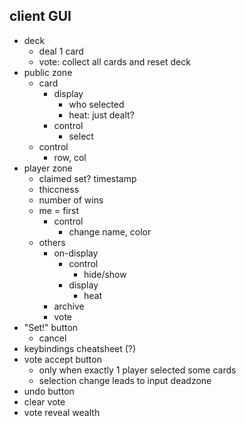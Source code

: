 ## client GUI
- deck
  - deal 1 card
  - vote: collect all cards and reset deck
- public zone
  - card
    - display
      - who selected
      - heat: just dealt?
    - control
      - select
  - control
    - row, col
- player zone
  - claimed set? timestamp
  - thiccness
  - number of wins
  - me = first
    - control
      - change name, color
  - others
    - on-display
      - control
        - hide/show
      - display
        - heat
    - archive
    - vote
- "Set!" button
  - cancel
- keybindings cheatsheet (?)
- vote accept button
  - only when exactly 1 player selected some cards
  - selection change leads to input deadzone
- undo button
- clear vote
- vote reveal wealth
